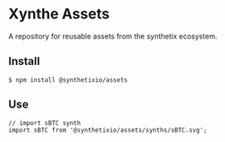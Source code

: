 # Xynthe Assets

A repository for reusable assets from the synthetix ecosystem.

## Install

```
$ npm install @synthetixio/assets
```

## Use

```
// import sBTC synth
import sBTC from '@synthetixio/assets/synths/sBTC.svg';
```

